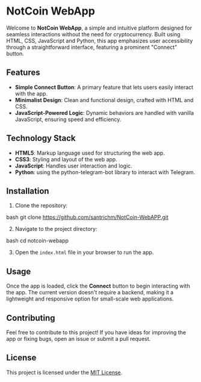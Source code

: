# NotCoin WebApp

Welcome to **NotCoin WebApp**, a simple and intuitive platform designed for seamless interactions without the need for cryptocurrency. Built using HTML, CSS, JavaScript and Python, this app emphasizes user accessibility through a straightforward interface, featuring a prominent "Connect" button.

## Features
- **Simple Connect Button**: A primary feature that lets users easily interact with the app.
- **Minimalist Design**: Clean and functional design, crafted with HTML and CSS.
- **JavaScript-Powered Logic**: Dynamic behaviors are handled with vanilla JavaScript, ensuring speed and efficiency.

## Technology Stack
- **HTML5**: Markup language used for structuring the web app.
- **CSS3**: Styling and layout of the web app.
- **JavaScript**: Handles user interaction and logic.
- **Python**: using the python-telegram-bot library to interact with Telegram.

## Installation

1. Clone the repository:
    
bash
    git clone https://github.com/santrichm/NotCoin-WebAPP.git
   
2. Navigate to the project directory:
    
bash
    cd notcoin-webapp
   
3. Open the `index.html` file in your browser to run the app.

## Usage
Once the app is loaded, click the **Connect** button to begin interacting with the app. The current version doesn't require a backend, making it a lightweight and responsive option for small-scale web applications.

## Contributing
Feel free to contribute to this project! If you have ideas for improving the app or fixing bugs, open an issue or submit a pull request.

## License
This project is licensed under the [MIT License](LICENSE).
